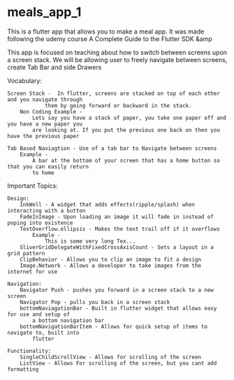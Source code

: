 # meals_app_1

This is a flutter app that allows you to make a meal app.
It was made following the udemy course A Complete Guide to 
the Flutter SDK &amp

This app is focused on teaching about how to switch between screens 
upon a screen stack. We will be allowing user to freely navigate between
screens, create Tab Bar and side Drawers

Vocabulary: 

    Screen Stack -  In flutter, screens are stacked on top of each other and you navigate through 
                them by going forward or backward in the stack.
        Non Coding Example - 
            Lets say you have a stack of paper, you take one paper off and you have a new paper you 
            are looking at. If you put the previous one back on then you have the previous paper

    Tab Based Naviagtion - Use of a tab bar to Navigate between screens
        Example - 
            A bar at the bottom of your screen that has a home button so that you can easily return
            to home

Important Topics:

    Design:
        InkWell - A widget that adds effects(ripple/splash) when interacting with a button
        FadeInImage - Upon loading an image it will fade in instead of poping into existence
        TextOverflow.ellipsis - Makes the text trail off if it overflows
            Example - 
                This is some very long Tex...
        SliverGridDelegateWithFixedCrossAxisCount - Sets a layout in a grid pattern 
        ClipBehavior - Allows you to clip an image to fit a design
        Image.Network - Allows a developer to take images from the internet for use

    Navigation:
        Navigator Push - pushes you forward in a screen stack to a new screen
        Navigator Pop - pulls you back in a screen stack
        bottomNaviagationBar - Built in flutter widget that allows easy for use and setup of
            a bottom navigation bar
        bottomNavigationBarItem - Allows for quick setup of items to navigate to, built into 
            flutter

    Functionality:
        SingleChildScrollView - Allows for scrolling of the screen
        ListView - Allows For scrolling of the screen, but you cant add formatting





